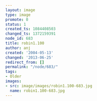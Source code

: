 ```yaml
---
layout: image
type: image
promote: 0
status: 1
created_ts: 1084408503
changed_ts: 1372159391
node_id: 683
title: robin1.100
author: anj
created: '2004-05-13'
changed: '2013-06-25'
redirect_from: []
permalink: "/node/683/"
tags:
- Older
images:
- src: image/images/robin1.100-683.jpg
  name: robin1.100-683.jpg
---
```


